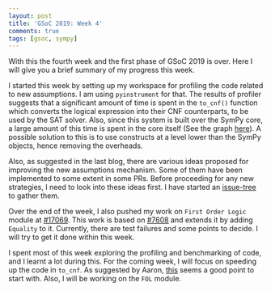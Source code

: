 ```yaml
---
layout: post
title: 'GSoC 2019: Week 4'
comments: true
tags: [gsoc, sympy]
---
```

With this the fourth week and the first phase of GSoC 2019 is over. Here I will give you a brief summary of my progress this week.

I started this week by setting up my workspace for profiling the code related to new assumptions. I am using `pyinstrument` for that. The results of profiler suggests that a significant amount of time is spent in the `to_cnf()` function which converts the logical expression into their CNF counterparts, to be used by the SAT solver. Also, since this system is built over the SymPy core, a large amount of this time is spent in the core itself (See the graph [here](https://github.com/sympy/sympy/issues/17066#issuecomment-504774120)). A possible solution to this is to use constructs at a level lower than the SymPy objects, hence removing the overheads.

Also, as suggested in the last blog, there are various ideas proposed for improving the new assumptions mechanism. Some of them have been implemented to some extent in some PRs. Before proceeding for any new strategies, I need to look into these ideas first. I have started an [issue-tree](https://github.com/sympy/sympy/issues/17066) to gather them.

Over the end of the week, I also pushed my work on `First Order Logic` module at [#17069](https://github.com/sympy/sympy/pull/17069). This work is based on [#7608](https://github.com/sympy/sympy/pull/7608) and extends it by adding `Equality` to it. Currently, there are test failures and some points to decide. I will try to get it done within this week.

I spent most of this week exploring the profiling and benchmarking of code, and I learnt a lot during this. For the coming week, I will focus on speeding up the code in `to_cnf`. As suggested by Aaron, [this](https://github.com/sympy/sympy/pull/11789) seems a good point to start with. Also, I will be working on the `FOL` module.
